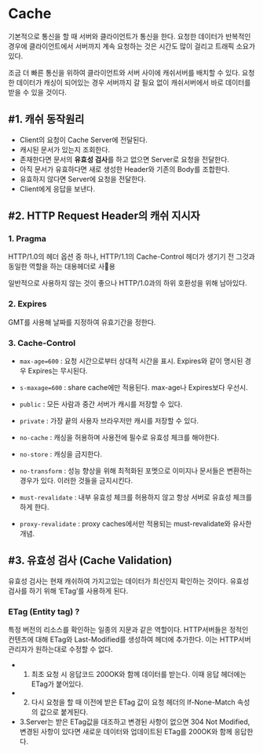 # Cache
 기본적으로 통신을 할 때 서버와 클라이언트가 통신을 한다. 요청한 데이터가 반복적인 경우에 클라이언트에서 서버까지 계속 요청하는 것은 시간도 많이 걸리고 트래픽 소요가 있다.

 조금 더 빠른 통신을 위하여 클라이언트와 서버 사이에 캐쉬서버를 배치할 수 있다. 요청한 데이터가 캐싱이 되어있는 경우 서버까지 갈 필요 없이 캐쉬서버에서 바로 데이터를 받을 수 있을 것이다.

## #1. 캐쉬 동작원리
- Client의 요청이 Cache Server에 전달된다.
- 캐시된 문서가 있는지 조회한다.
- 존재한다면 문서의 **유효성 검사**를 하고 없으면 Server로 요청을 전달한다.
- 아직 문서가 유효하다면 새로 생성한 Header와 기존의 Body를 조합한다.
- 유효하지 않다면 Server에 요청을 전달한다.
- Client에게 응답을 보낸다.

## #2. HTTP Request Header의 캐쉬 지시자

### 1. Pragma
 HTTP/1.0의 헤더 옵션 중 하나, HTTP/1.1의 Cache-Control 헤더가 생기기 전 그것과 동일한 역할을 하는 대용헤더로 사용

 일반적으로 사용하지 않는 것이 좋으나 HTTP/1.0과의 하위 호환성을 위해 남아있다.

### 2. Expires
  GMT를 사용해 날짜를 지정하여 유효기간을 정한다.

### 3. Cache-Control

- `max-age=600`  : 요청 시간으로부터 상대적 시간을 표시. Expires와 같이 명시된 경우 Expires는 무시된다.

- `s-maxage=600` : share cache에만 적용된다. max-age나 Expires보다 우선시.

- `public` : 모든 사람과 중간 서버가 캐시를 저장할 수 있다.

- `private` : 가장 끝의 사용자 브라우저만 캐시를 저장할 수 있다.

- `no-cache` : 캐싱을 허용하며 사용전에 필수로 유효성 체크를 해야한다.

- `no-store` : 캐싱을 금지한다.

- `no-transform` : 성능 향상을 위해 최적화된 포멧으로 이미지나 문서들은 변환하는 경우가 있다. 이러한 것들을 금지시킨다.

- `must-revalidate` : 내부 유효성 체크를 허용하지 않고 항상 서버로 유효성 체크를 하게 한다.

- `proxy-revalidate` : proxy caches에서만 적용되는 must-revalidate와 유사한 개념.


## #3. 유효성 검사 (Cache Validation)
유효성 검사는 현재 캐쉬하여 가지고있는 데이터가 최신인지 확인하는 것이다. 유효성 검사를 하기 위해 ‘ETag’를 사용하게 된다.

### ETag (Entity tag) ?
 특정 버전의 리소스를 확인하는 일종의 지문과 같은 역할이다. HTTP서버들은 정적인 컨텐츠에 대해 ETag와 Last-Modified를 생성하여 헤더에 추가한다. 이는 HTTP서버 관리자가 원하는대로 수정할 수 없다.

- 1.  최초 요청 시 응답코드 200OK와 함께 데이터를 받는다. 이때 응답 헤더에는 ETag가 붙어있다.
- 2. 다시 요청을 할 때 이전에 받은 ETag 값이 요청 헤더의 If-None-Match 속성의 값으로 붙게된다.
- 3.Server는 받은 ETag값을 대조하고 변경된 사항이 없으면 304 Not Modified, 변경된 사항이 있다면 새로운 데이터와 업데이트된 ETag를 200OK와 함께 응답한다.
